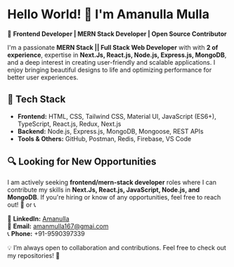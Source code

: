 # Hello World! 👋 I'm Amanulla Mulla

🚀 **Frontend Developer | MERN Stack Developer | Open Source Contributor**  

I'm a passionate **MERN Stack || Full Stack Web Developer** with with **2 of experience**, expertise in **Next.Js, React.js, Node.js, Express.js, MongoDB**, and a deep interest in creating user-friendly and scalable applications. I enjoy bringing beautiful designs to life and optimizing performance for better user experiences.  

## 🔧 **Tech Stack**
- **Frontend:** HTML, CSS, Tailwind CSS, Material UI, JavaScript (ES6+), TypeScript, React.js, Redux, Next.js  
- **Backend:** Node.js, Express.js, MongoDB, Mongoose, REST APIs  
- **Tools & Others:** GitHub, Postman, Redis, Firebase, VS Code

## 🔍 **Looking for New Opportunities**  
I am actively seeking **frontend/mern-stack developer** roles where I can contribute my skills in **Next.Js, React.js, JavaScript, Node.js, and MongoDB**. If you're hiring or know of any opportunities, feel free to reach out! 📩 or 📞

💼 **LinkedIn:** [Amanulla](https://www.linkedin.com/in/amanulla-mulla-000678232/)  
📧 **Email:** amanmulla167@gmai.com  
📞 **Phone:** +91-9590397339 

💡 I’m always open to collaboration and contributions. Feel free to check out my repositories! 🚀  
